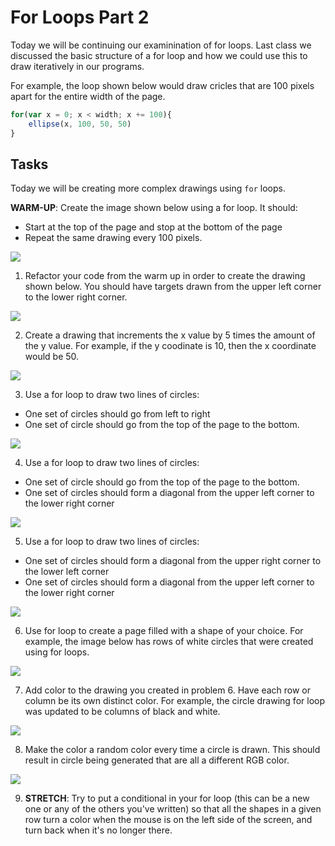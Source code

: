 # For Loops Part 2
Today we will be continuing our examinination of for loops. Last class we discussed the basic structure of a for loop and how we could use this to draw iteratively in our programs.

For example, the loop shown below would draw cricles that are 100 pixels apart for the entire width of the page. 

```javascript
for(var x = 0; x < width; x += 100){
	ellipse(x, 100, 50, 50)
}
```

## Tasks
Today we will be creating more complex drawings using `for` loops. 

**WARM-UP**: Create the image shown below using a for loop. It should:
 - Start at the top of the page and stop at the bottom of the page
 - Repeat the same drawing every 100 pixels.

![](assets/warmup.png)

1. Refactor your code from the warm up in order to create the drawing shown below. You should have targets drawn from the upper left corner to the lower right corner.

![](assets/Challenge1.png)

2. Create a drawing that increments the x value by 5 times the amount of the y value. For example, if the y coodinate is 10, then the x coordinate would be 50.

![](assets/Challenge2.png)

3. Use a for loop to draw two lines of circles:
 - One set of circles should go from left to right
 - One set of circle should go from the top of the page to the bottom.

![](assets/Challenge3.png)

4. Use a for loop to draw two lines of circles:
 - One set of circle should go from the top of the page to the bottom.
 - One set of circles should form a diagonal from the upper left corner to the lower right corner

![](assets/Challenge4.png)

5. Use a for loop to draw two lines of circles:
 - One set of circles should form a diagonal from the upper right corner to the lower left corner
 - One set of circles should form a diagonal from the upper left corner to the lower right corner

![](assets/Challenge5.png)

6. Use for loop to create a page filled with a shape of your choice. For example, the image below has rows of white circles that were created using for loops.

![](assets/Challenge6.png)

7. Add color to the drawing you created in problem 6. Have each row or column be its own distinct color. For example, the circle drawing for loop was updated to be columns of black and white.

![](assets/Challenge8.png)

8. Make the color a random color every time a circle is drawn. This should result in circle being generated that are all a different RGB color.

![](assets/Challenge7.png)

9. **STRETCH**: Try to put a conditional in your for loop (this can be a new one or any of the others you've written) so that all the shapes in a given row turn a color when the mouse is on the left side of the screen, and turn back when it's no longer there.